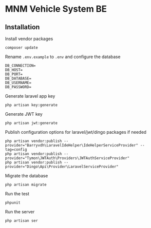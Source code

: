 # MNM Vehicle System BE

## Installation


Install vendor packages

```shell
composer update
```

Rename `.env.example` to `.env` and configure the database

```shell
DB_CONNECTION=
DB_HOST=
DB_PORT=
DB_DATABASE=
DB_USERNAME=
DB_PASSWORD=
```

Generate laravel app key

```shell
php artisan key:generate
```

Generate JWT key

```shell
php artisan jwt:generate
```

Publish configuration options for laravel/jwt/dingo packages if needed
```shell
php artisan vendor:publish --provider="Barryvdh\LaravelIdeHelper\IdeHelperServiceProvider" --tag=config
php artisan vendor:publish --provider="Tymon\JWTAuth\Providers\JWTAuthServiceProvider"
php artisan vendor:publish --provider="Dingo\Api\Provider\LaravelServiceProvider"
```

Migrate the database

```shell
php artisan migrate
```

Run the test

```shell
phpunit
```

Run the server

```shell
php artisan ser
```
